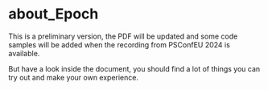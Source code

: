 # about_Epoch

This is a preliminary version, the PDF will be updated and some code samples will be added when the recording from PSConfEU 2024 is available.

But have a look inside the document, you should find a lot of things you can try out and make your own experience.
